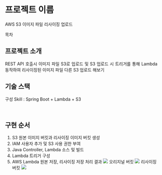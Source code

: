 # 프로젝트 이름

<p align="justify">
  AWS S3 이미지 파일 리사이징 업로드
</p>

목차

## 프로젝트 소개

<p align="justify">
REST API 호출시 이미지 파일 S3로 업로드 및 S3 업로드 시 트리거를 통해 Lambda 동작하여 리사이징된 이미지 파일 다른 S3 업로드 해보기
</p>

## 기술 스택
<p align="justify">
구성 Skill :  Spring Boot + Lambda + S3
</p>

<br>

## 구현 순서
1. S3 원본 이미지 버킷과 리사이징 이미지 버킷 생성
3. IAM 사용자 추가 및 S3 사용 권한 부여
4. Java Controller, Lambda 소스 및 빌드
5. Lambda 트리거 구성
6. AWS Lambda 원본 저장, 리사이징 저장 처리 결과
![](https://blog.kakaocdn.net/dn/HzA9S/btsAQeg25nC/WluRykzb814VGeK69a3iTK/img.png)
오리지널 버킷
![](https://blog.kakaocdn.net/dn/b31HsT/btsAQeahoBf/LuNcyYesL6MYbpDk5yfUm0/img.png)
리사이징 버킷
![](https://blog.kakaocdn.net/dn/0tbzj/btsAOJCk1O6/9EmEb4Ipg8jpxVwEz69Hp0/img.png)
<br>
